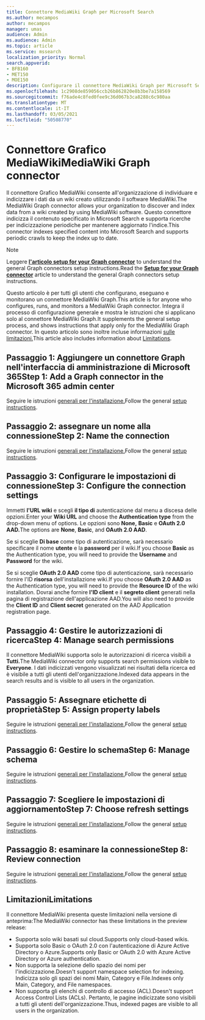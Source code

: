 ```yaml
---
title: Connettore MediaWiki Graph per Microsoft Search
ms.author: mecampos
author: mecampos
manager: umas
audience: Admin
ms.audience: Admin
ms.topic: article
ms.service: mssearch
localization_priority: Normal
search.appverid:
- BFB160
- MET150
- MOE150
description: Configurare il connettore MediaWiki Graph per Microsoft Search
ms.openlocfilehash: 1c2908de859056ccb26b862820e8b3be7a158569
ms.sourcegitcommit: f76ade4c8fed0fee9c36d067b3ca8288c6c980aa
ms.translationtype: MT
ms.contentlocale: it-IT
ms.lasthandoff: 03/05/2021
ms.locfileid: "50508770"
---
```

<!---Previous ms.author: monaray --->

# <a name="mediawiki-graph-connector"></a><span data-ttu-id="fe91a-103">Connettore Grafico MediaWiki</span><span class="sxs-lookup"><span data-stu-id="fe91a-103">MediaWiki Graph connector</span></span>

<span data-ttu-id="fe91a-104">Il connettore Grafico MediaWiki consente all'organizzazione di individuare e indicizzare i dati da un wiki creato utilizzando il software MediaWiki.</span><span class="sxs-lookup"><span data-stu-id="fe91a-104">The MediaWiki Graph connector allows your organization to discover and index data from a wiki created by using MediaWiki software.</span></span> <span data-ttu-id="fe91a-105">Questo connettore indicizza il contenuto specificato in Microsoft Search e supporta ricerche per indicizzazione periodiche per mantenere aggiornato l'indice.</span><span class="sxs-lookup"><span data-stu-id="fe91a-105">This connector indexes specified content into Microsoft Search and supports periodic crawls to keep the index up to date.</span></span>

> [!NOTE]
> <span data-ttu-id="fe91a-106">Leggere [**l'articolo setup for your Graph connector**](configure-connector.md) to understand the general Graph connectors setup instructions.</span><span class="sxs-lookup"><span data-stu-id="fe91a-106">Read the [**Setup for your Graph connector**](configure-connector.md) article to understand the general Graph connectors setup instructions.</span></span>

<span data-ttu-id="fe91a-107">Questo articolo è per tutti gli utenti che configurano, eseguano e monitorano un connettore MediaWiki Graph.</span><span class="sxs-lookup"><span data-stu-id="fe91a-107">This article is for anyone who configures, runs, and monitors a MediaWiki Graph connector.</span></span> <span data-ttu-id="fe91a-108">Integra il processo di configurazione generale e mostra le istruzioni che si applicano solo al connettore MediaWiki Graph.</span><span class="sxs-lookup"><span data-stu-id="fe91a-108">It supplements the general setup process, and shows instructions that apply only for the MediaWiki Graph connector.</span></span> <span data-ttu-id="fe91a-109">In questo articolo sono inoltre incluse informazioni [sulle limitazioni.](#limitations)</span><span class="sxs-lookup"><span data-stu-id="fe91a-109">This article also includes information about [Limitations](#limitations).</span></span>

<!---## Before you get started-->

<!---Insert "Before you get started" recommendations for this data source-->

## <a name="step-1-add-a-graph-connector-in-the-microsoft-365-admin-center"></a><span data-ttu-id="fe91a-110">Passaggio 1: Aggiungere un connettore Graph nell'interfaccia di amministrazione di Microsoft 365</span><span class="sxs-lookup"><span data-stu-id="fe91a-110">Step 1: Add a Graph connector in the Microsoft 365 admin center</span></span>

<span data-ttu-id="fe91a-111">Seguire le istruzioni [generali per l'installazione.](https://docs.microsoft.com/microsoftsearch/configure-connector)</span><span class="sxs-lookup"><span data-stu-id="fe91a-111">Follow the general [setup instructions](https://docs.microsoft.com/microsoftsearch/configure-connector).</span></span>
<!---If the above phrase does not apply, delete it and insert specific details for your data source that are different from general setup instructions.-->

## <a name="step-2-name-the-connection"></a><span data-ttu-id="fe91a-112">Passaggio 2: assegnare un nome alla connessione</span><span class="sxs-lookup"><span data-stu-id="fe91a-112">Step 2: Name the connection</span></span>

<span data-ttu-id="fe91a-113">Seguire le istruzioni [generali per l'installazione.](https://docs.microsoft.com/microsoftsearch/configure-connector)</span><span class="sxs-lookup"><span data-stu-id="fe91a-113">Follow the general [setup instructions](https://docs.microsoft.com/microsoftsearch/configure-connector).</span></span>
<!---If the above phrase does not apply, delete it and insert specific details for your data source that are different from general setup instructions.-->

## <a name="step-3-configure-the-connection-settings"></a><span data-ttu-id="fe91a-114">Passaggio 3: Configurare le impostazioni di connessione</span><span class="sxs-lookup"><span data-stu-id="fe91a-114">Step 3: Configure the connection settings</span></span>

<span data-ttu-id="fe91a-115">Immetti **l'URL wiki** e scegli **il tipo di** autenticazione dal menu a discesa delle opzioni.</span><span class="sxs-lookup"><span data-stu-id="fe91a-115">Enter your **Wiki URL** and choose the **Authentication type** from the drop-down menu of options.</span></span> <span data-ttu-id="fe91a-116">Le opzioni sono **None,** **Basic** e **OAuth 2.0 AAD.**</span><span class="sxs-lookup"><span data-stu-id="fe91a-116">The options are **None**, **Basic**, and **OAuth 2.0 AAD**.</span></span>

<span data-ttu-id="fe91a-117">Se si sceglie **Di base** come tipo di autenticazione, sarà necessario specificare il nome **utente** e la **password** per il wiki.</span><span class="sxs-lookup"><span data-stu-id="fe91a-117">If you choose **Basic** as the Authentication type, you will need to provide the **Username** and **Password** for the wiki.</span></span>

<span data-ttu-id="fe91a-118">Se si sceglie **OAuth 2.0 AAD** come tipo di autenticazione, sarà necessario fornire l'ID **risorsa** dell'installazione wiki.</span><span class="sxs-lookup"><span data-stu-id="fe91a-118">If you choose **OAuth 2.0 AAD** as the Authentication type, you will need to provide the **Resource ID** of the wiki installation.</span></span> <span data-ttu-id="fe91a-119">Dovrai anche fornire **l'ID client** e il **segreto client** generati nella pagina di registrazione dell'applicazione AAD.</span><span class="sxs-lookup"><span data-stu-id="fe91a-119">You will also need to provide the **Client ID** and **Client secret** generated on the AAD Application registration page.</span></span>

## <a name="step-4-manage-search-permissions"></a><span data-ttu-id="fe91a-120">Passaggio 4: Gestire le autorizzazioni di ricerca</span><span class="sxs-lookup"><span data-stu-id="fe91a-120">Step 4: Manage search permissions</span></span>

<span data-ttu-id="fe91a-121">Il connettore MediaWiki supporta solo le autorizzazioni di ricerca visibili a **Tutti.**</span><span class="sxs-lookup"><span data-stu-id="fe91a-121">The MediaWiki connector only supports search permissions visible to **Everyone**.</span></span> <span data-ttu-id="fe91a-122">I dati indicizzati vengono visualizzati nei risultati della ricerca ed è visibile a tutti gli utenti dell'organizzazione.</span><span class="sxs-lookup"><span data-stu-id="fe91a-122">Indexed data appears in the search results and is visible to all users in the organization.</span></span>

## <a name="step-5-assign-property-labels"></a><span data-ttu-id="fe91a-123">Passaggio 5: Assegnare etichette di proprietà</span><span class="sxs-lookup"><span data-stu-id="fe91a-123">Step 5: Assign property labels</span></span>

<span data-ttu-id="fe91a-124">Seguire le istruzioni [generali per l'installazione.](https://docs.microsoft.com/microsoftsearch/configure-connector)</span><span class="sxs-lookup"><span data-stu-id="fe91a-124">Follow the general [setup instructions](https://docs.microsoft.com/microsoftsearch/configure-connector).</span></span>
<!---If the above phrase does not apply, delete it and insert specific details for your data source that are different from general setup instructions.-->

## <a name="step-6-manage-schema"></a><span data-ttu-id="fe91a-125">Passaggio 6: Gestire lo schema</span><span class="sxs-lookup"><span data-stu-id="fe91a-125">Step 6: Manage schema</span></span>

<span data-ttu-id="fe91a-126">Seguire le istruzioni [generali per l'installazione.](https://docs.microsoft.com/microsoftsearch/configure-connector)</span><span class="sxs-lookup"><span data-stu-id="fe91a-126">Follow the general [setup instructions](https://docs.microsoft.com/microsoftsearch/configure-connector).</span></span>
<!---If the above phrase does not apply, delete it and insert specific details for your data source that are different from general setup instructions.-->

## <a name="step-7-choose-refresh-settings"></a><span data-ttu-id="fe91a-127">Passaggio 7: Scegliere le impostazioni di aggiornamento</span><span class="sxs-lookup"><span data-stu-id="fe91a-127">Step 7: Choose refresh settings</span></span>

<span data-ttu-id="fe91a-128">Seguire le istruzioni [generali per l'installazione.](https://docs.microsoft.com/microsoftsearch/configure-connector)</span><span class="sxs-lookup"><span data-stu-id="fe91a-128">Follow the general [setup instructions](https://docs.microsoft.com/microsoftsearch/configure-connector).</span></span>
<!---If the above phrase does not apply, delete it and insert specific details for your data source that are different from general setup instructions.-->

## <a name="step-8-review-connection"></a><span data-ttu-id="fe91a-129">Passaggio 8: esaminare la connessione</span><span class="sxs-lookup"><span data-stu-id="fe91a-129">Step 8: Review connection</span></span>

<span data-ttu-id="fe91a-130">Seguire le istruzioni [generali per l'installazione.](https://docs.microsoft.com/microsoftsearch/configure-connector)</span><span class="sxs-lookup"><span data-stu-id="fe91a-130">Follow the general [setup instructions](https://docs.microsoft.com/microsoftsearch/configure-connector).</span></span>
<!---If the above phrase does not apply, delete it and insert specific details for your data source that are different from general setup instructions.-->

<!---## Troubleshooting-->
<!---To be added-->

## <a name="limitations"></a><span data-ttu-id="fe91a-131">Limitazioni</span><span class="sxs-lookup"><span data-stu-id="fe91a-131">Limitations</span></span>

<span data-ttu-id="fe91a-132">Il connettore MediaWiki presenta queste limitazioni nella versione di anteprima:</span><span class="sxs-lookup"><span data-stu-id="fe91a-132">The MediaWiki connector has these limitations in the preview release:</span></span>

* <span data-ttu-id="fe91a-133">Supporta solo wiki basati sul cloud.</span><span class="sxs-lookup"><span data-stu-id="fe91a-133">Supports only cloud-based wikis.</span></span>
* <span data-ttu-id="fe91a-134">Supporta solo Basic o OAuth 2.0 con l'autenticazione di Azure Active Directory o Azure.</span><span class="sxs-lookup"><span data-stu-id="fe91a-134">Supports only Basic or OAuth 2.0 with Azure Active Directory or Azure authentication.</span></span>
* <span data-ttu-id="fe91a-135">Non supporta la selezione dello spazio dei nomi per l'indicizzazione.</span><span class="sxs-lookup"><span data-stu-id="fe91a-135">Doesn't support namespace selection for indexing.</span></span> <span data-ttu-id="fe91a-136">Indicizza solo gli spazi dei nomi Main, Category e File.</span><span class="sxs-lookup"><span data-stu-id="fe91a-136">Indexes only Main, Category, and File namespaces.</span></span>
* <span data-ttu-id="fe91a-137">Non supporta gli elenchi di controllo di accesso (ACL).</span><span class="sxs-lookup"><span data-stu-id="fe91a-137">Doesn't support Access Control Lists (ACLs).</span></span> <span data-ttu-id="fe91a-138">Pertanto, le pagine indicizzate sono visibili a tutti gli utenti dell'organizzazione.</span><span class="sxs-lookup"><span data-stu-id="fe91a-138">Thus, indexed pages are visible to all users in the organization.</span></span>
